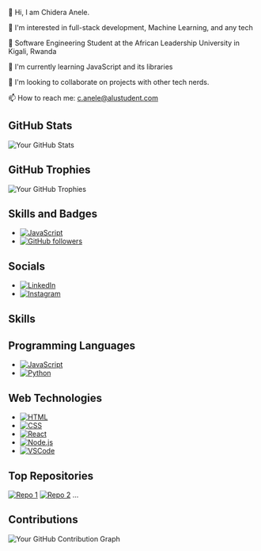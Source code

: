 👋 Hi, I am Chidera Anele. 

👀 I'm interested in full-stack development, Machine Learning, and any tech 

🌱 Software Engineering Student at the  African Leadership University in Kigali, Rwanda

🌱 I'm currently learning JavaScript and its libraries

💞️ I'm looking to collaborate on projects with other tech nerds.

📫 How to reach me: c.anele@alustudent.com

## GitHub Stats
![Your GitHub Stats](https://github-readme-stats.vercel.app/api?username=Chidera0001&show_icons=true&count_private=true)
## GitHub Trophies
![Your GitHub Trophies](https://github-profile-trophy.vercel.app/?username=Chidera0001)

## Skills and Badges
- [![JavaScript](https://img.shields.io/badge/JavaScript-Expert-yellow)](https://github.com/JavaScript)
- [![GitHub followers](https://img.shields.io/github/followers/Chidera0001?style=social)](https://github.com/Chidera0001)

## Socials
- [![LinkedIn](https://img.shields.io/badge/LinkedIn-Connect-blue?size=300%style=flat-square&logo=linkedin)](https://www.linkedin.com/in/https://www.linkedin.com/in/chidera-anele/)
- [![Instagram](https://img.shields.io/badge/Instagram-Follow-blue?style=flat-square&logo=instagram)](https://www.instagram.com/https://www.instagram.com/chidera.anele/)

## Skills
## Programming Languages
- [![JavaScript](https://img.shields.io/badge/-fff?style=for-the-badge&logo=javascript&logoColor=ddc508&labelColor=black)](https://github.com/JavaScript)
- [![Python](https://img.shields.io/badge/-fff?style=for-the-badge&logo=python&logoColor=3776AB&labelColor=black)](https://github.com/your-Python-repo)

## Web Technologies
- [![HTML](https://img.shields.io/badge/-fff?style=for-the-badge&logo=html5&logoColor=E34F26&labelColor=black)](https://github.com/your-HTML-repo)
- [![CSS](https://img.shields.io/badge/-fff?style=for-the-badge&logo=css3&logoColor=1572B6&labelColor=black)](https://github.com/your-CSS-repo)
- [![React](https://img.shields.io/badge/-fff?style=for-the-badge&logo=react&logoColor=61DAFB&labelColor=black)](https://github.com/your-React-repo)
- [![Node.js](https://img.shields.io/badge/-fff?style=for-the-badge&logo=node.js&logoColor=43853D&labelColor=black)](https://github.com/your-Node.js-repo)
- [![VSCode](https://img.shields.io/badge/-fff?style=for-the-badge&logo=visual-studio-code&logoColor=007ACC&labelColor=black)](https://github.com/your-VSCode-repo)



## Top Repositories
[![Repo 1](https://github-readme-stats.vercel.app/api/pin/?username=Chidera0001&repo=JavaScript)](https://github.com/Chidera0001/JavaScript)
[![Repo 2](https://github-readme-stats.vercel.app/api/pin/?username=Chidera0001&repo=alu-back-end)](https://github.com/Chidera0001/alu-back-end)
...

## Contributions
![Your GitHub Contribution Graph](https://github-readme-streak-stats.herokuapp.com/?user=Chidera0001&theme=dark)
